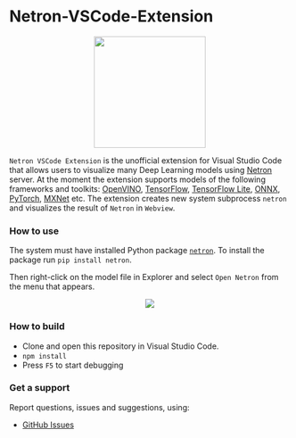 # Netron-VSCode-Extension

<div align="center"><image src="https://github.com/a-sidorova/netron-vscode-extension/blob/5b7eb5d4e2f2c07e9a774359e504385229df6315/resources/icon.png?raw=true" height="200" width="200"></div>

`Netron VSCode Extension` is the unofficial extension for Visual Studio Code that allows users to visualize many Deep Learning models using [Netron][netron] server. At the moment the extension supports models of the following frameworks and toolkits: [OpenVINO][openvino], [TensorFlow][tensorflow], [TensorFlow Lite][tensorflow_lite], [ONNX][onnx], [PyTorch][pytorch], [MXNet][mxnet] etc. The extension creates new system subprocess `netron` and visualizes the result of `Netron` in `Webview`.


### How to use

The system must have installed Python package [`netron`][netron_pip].
To install the package run `pip install netron`.

Then right-click on the model file in Explorer and select `Open Netron` from the menu that appears.

<div align="center"><image src="https://github.com/a-sidorova/netron-vscode-extension/blob/5b7eb5d4e2f2c07e9a774359e504385229df6315/resources/demo.gif?raw=true"></div>


### How to build

- Clone and open this repository in Visual Studio Code.
- `npm install`
- Press `F5` to start debugging


### Get a support

Report questions, issues and suggestions, using:

- [GitHub Issues][dli-github-issues]



<!-- LINKS -->
[netron]: https://github.com/lutzroeder/netron
[netron_pip]: https://pypi.org/project/netron
[dli-github-issues]: https://github.com/a-sidorova/netron-vscode-extension/issues
[openvino]: https://docs.openvino.a
[tensorflow]: https://www.tensorflow.org
[tensorflow_lite]: https://www.tensorflow.org/lite
[onnx]: https://onnx.ai
[pytorch]: https://pytorch.org
[mxnet]: https://mxnet.apache.org
